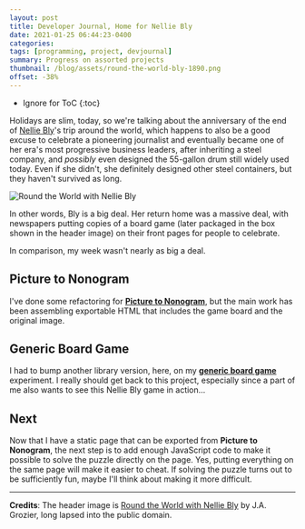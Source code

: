 ```yaml
---
layout: post
title: Developer Journal, Home for Nellie Bly
date: 2021-01-25 06:44:23-0400
categories:
tags: [programming, project, devjournal]
summary: Progress on assorted projects
thumbnail: /blog/assets/round-the-world-bly-1890.png
offset: -38%
---
```


* Ignore for ToC
{:toc}

Holidays are slim, today, so we're talking about the anniversary of the end of [Nellie Bly](https://en.wikipedia.org/wiki/Nellie_Bly)'s trip around the world, which happens to also be a good excuse to celebrate a pioneering journalist and eventually became one of her era's most progressive business leaders, after inheriting a steel company, and *possibly* even designed the 55-gallon drum still widely used today.  Even if she didn't, she definitely designed other steel containers, but they haven't survived as long.

![Round the World with Nellie Bly](/blog/assets/round-the-world-bly-1890.png "Round the World with Nellie Bly")

In other words, Bly is a big deal.  Her return home was a massive deal, with newspapers putting copies of a board game (later packaged in the box shown in the header image) on their front pages for people to celebrate.

In comparison, my week wasn't nearly as big a deal.

## Picture to Nonogram

I've done some refactoring for [**Picture to Nonogram**](https://github.com/jcolag/picture-nonogram/), but the main work has been assembling exportable HTML that includes the game board and the original image.

## Generic Board Game

I had to bump another library version, here, on my [**generic board game**](https://github.com/jcolag/generic-board-game) experiment.  I really should get back to this project, especially since a part of me also wants to see this Nellie Bly game in action...

## Next

Now that I have a static page that can be exported from **Picture to Nonogram**, the next step is to add enough JavaScript code to make it possible to solve the puzzle directly on the page.  Yes, putting everything on the same page will make it easier to cheat.  If solving the puzzle turns out to be sufficiently fun, maybe I'll think about making it more difficult.

* * *

**Credits**:  The header image is [Round the World with Nellie Bly](https://npg.si.edu/object/npg_NPG.2017.111) by J.A. Grozier, long lapsed into the public domain.
